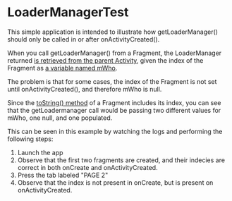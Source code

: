 # LoaderManagerTest

This simple application is intended to illustrate how getLoaderManager() should only be called in or after onActivityCreated().

When you call getLoaderManager() from a Fragment, the LoaderManager returned [is retrieved from the parent Activity](https://android.googlesource.com/platform/frameworks/support/+/refs/heads/master/v4/java/android/support/v4/app/Fragment.java#876), given the index of the Fragment as [a variable named mWho](https://android.googlesource.com/platform/frameworks/support/+/refs/heads/master/v4/java/android/support/v4/app/Fragment.java#476).

The problem is that for some cases, the index of the Fragment is not set until onActivityCreated(), and therefore mWho is null.

Since the [toString() method](https://android.googlesource.com/platform/frameworks/support/+/refs/heads/master/v4/java/android/support/v4/app/Fragment.java#504) of a Fragment includes its index, you can see that the getLoadermanager call would be passing two different values for mWho, one null, and one populated.

This can be seen in this example by watching the logs and performing the following steps:

1. Launch the app
2. Observe that the first two fragments are created, and their indecies are correct in both onCreate and onActivityCreated.
3. Press the tab labeled "PAGE 2"
4. Observe that the index is not present in onCreate, but is present on onActivityCreated.

